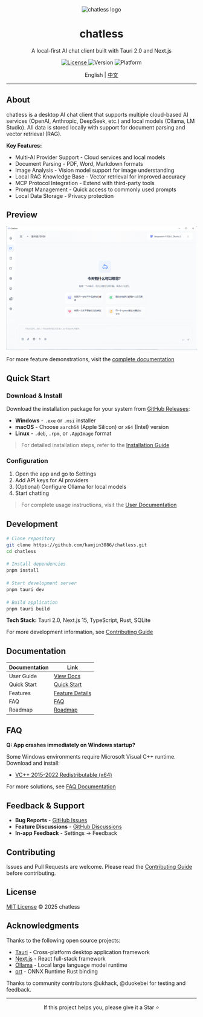 <div align="center">
  <img src="public/logo.svg" alt="chatless logo" width="120" />
</div>

<h1 align="center">chatless</h1>

<p align="center">
  A local-first AI chat client built with Tauri 2.0 and Next.js
</p>

<p align="center">
  <a href="https://github.com/kamjin3086/chatless/blob/main/LICENSE">
    <img alt="License" src="https://img.shields.io/badge/license-MIT-blue.svg" />
  </a>
  <img alt="Version" src="https://img.shields.io/badge/version-v0.1.0-blue.svg" />
  <img alt="Platform" src="https://img.shields.io/badge/platform-Windows%20%7C%20macOS%20%7C%20Linux-lightgrey.svg" />
</p>

<p align="center">
  English | <a href="README.md">中文</a>
</p>

---

## About

chatless is a desktop AI chat client that supports multiple cloud-based AI services (OpenAI, Anthropic, DeepSeek, etc.) and local models (Ollama, LM Studio). All data is stored locally with support for document parsing and vector retrieval (RAG).

**Key Features:**

- Multi-AI Provider Support - Cloud services and local models
- Document Parsing - PDF, Word, Markdown formats
- Image Analysis - Vision model support for image understanding
- Local RAG Knowledge Base - Vector retrieval for improved accuracy
- MCP Protocol Integration - Extend with third-party tools
- Prompt Management - Quick access to commonly used prompts
- Local Data Storage - Privacy protection

## Preview

<div align="center">
  <img src="docs/assets/screenshot-main1.png" alt="chatless main interface" width="960" />
</div>

For more feature demonstrations, visit the [complete documentation](https://kamjin3086.github.io/chatless/docs)

## Quick Start

### Download & Install

Download the installation package for your system from [GitHub Releases](https://github.com/kamjin3086/chatless/releases/latest):

- **Windows** - `.exe` or `.msi` installer
- **macOS** - Choose `aarch64` (Apple Silicon) or `x64` (Intel) version
- **Linux** - `.deb`, `.rpm`, or `.AppImage` format

> For detailed installation steps, refer to the [Installation Guide](INSTALLATION_INSTRUCTIONS_EN.md)

### Configuration

1. Open the app and go to Settings
2. Add API keys for AI providers
3. (Optional) Configure Ollama for local models
4. Start chatting

> For complete usage instructions, visit the [User Documentation](https://kamjin3086.github.io/chatless/docs)

## Development

```bash
# Clone repository
git clone https://github.com/kamjin3086/chatless.git
cd chatless

# Install dependencies
pnpm install

# Start development server
pnpm tauri dev

# Build application
pnpm tauri build
```

**Tech Stack:** Tauri 2.0, Next.js 15, TypeScript, Rust, SQLite

For more development information, see [Contributing Guide](CONTRIBUTING.md)

## Documentation

| Documentation | Link |
| --- | --- |
| User Guide | [View Docs](https://kamjin3086.github.io/chatless/docs) |
| Quick Start | [Quick Start](https://kamjin3086.github.io/chatless/docs/quick-start) |
| Features | [Feature Details](https://kamjin3086.github.io/chatless/docs/features) |
| FAQ | [FAQ](https://kamjin3086.github.io/chatless/docs/faq) |
| Roadmap | [Roadmap](https://github.com/users/kamjin3086/projects/1) |

## FAQ

**Q: App crashes immediately on Windows startup?**

Some Windows environments require Microsoft Visual C++ runtime. Download and install:
- [VC++ 2015-2022 Redistributable (x64)](https://aka.ms/vs/17/release/vc_redist.x64.exe)

For more solutions, see [FAQ Documentation](https://kamjin3086.github.io/chatless/docs/faq)

## Feedback & Support

- **Bug Reports** - [GitHub Issues](https://github.com/kamjin3086/chatless/issues)
- **Feature Discussions** - [GitHub Discussions](https://github.com/kamjin3086/chatless/discussions)
- **In-app Feedback** - Settings → Feedback

## Contributing

Issues and Pull Requests are welcome. Please read the [Contributing Guide](CONTRIBUTING.md) before contributing.

## License

[MIT License](LICENSE) © 2025 chatless

## Acknowledgments

Thanks to the following open source projects:

- [Tauri](https://tauri.app/) - Cross-platform desktop application framework
- [Next.js](https://nextjs.org/) - React full-stack framework
- [Ollama](https://ollama.ai/) - Local large language model runtime
- [ort](https://ort.pyke.io/) - ONNX Runtime Rust binding

Thanks to community contributors @ukhack, @duokebei for testing and feedback.

---

<div align="center">

If this project helps you, please give it a Star ⭐

</div> 
